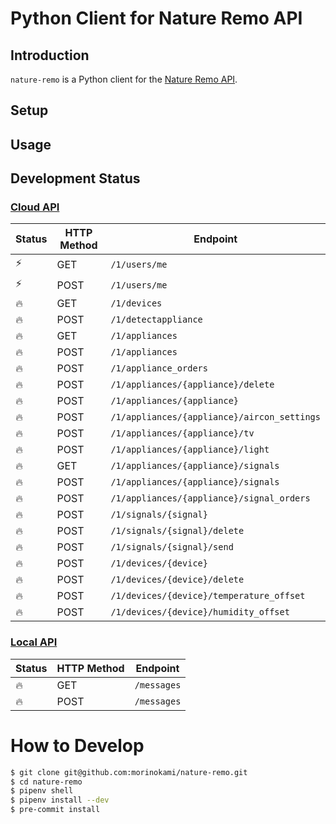 # Python Client for Nature Remo API

## Introduction

`nature-remo` is a Python client for the [Nature Remo API](https://developer.nature.global/).

## Setup

## Usage

## Development Status

### [Cloud API](https://swagger.nature.global/)

Status | HTTP Method | Endpoint
--- | --- | ---
⚡️ | GET | `/1/users/me`
⚡️ | POST | `/1/users/me`
🔥 | GET | `/1/devices`
🔥 | POST | `/1/detectappliance`
🔥 | GET | `/1/appliances`
🔥 | POST | `/1/appliances`
🔥 | POST | `/1/appliance_orders`
🔥 | POST | `/1/appliances/{appliance}/delete`
🔥 | POST | `/1/appliances/{appliance}`
🔥 | POST | `/1/appliances/{appliance}/aircon_settings`
🔥 | POST | `/1/appliances/{appliance}/tv`
🔥 | POST | `/1/appliances/{appliance}/light`
🔥 | GET | `/1/appliances/{appliance}/signals`
🔥 | POST | `/1/appliances/{appliance}/signals`
🔥 | POST | `/1/appliances/{appliance}/signal_orders`
🔥 | POST | `/1/signals/{signal}`
🔥 | POST | `/1/signals/{signal}/delete`
🔥 | POST | `/1/signals/{signal}/send`
🔥 | POST | `/1/devices/{device}`
🔥 | POST | `/1/devices/{device}/delete`
🔥 | POST | `/1/devices/{device}/temperature_offset`
🔥 | POST | `/1/devices/{device}/humidity_offset`

### [Local API](https://local.swagger.nature.global/)

Status | HTTP Method | Endpoint
--- | --- | ---
🔥 | GET | `/messages`
🔥 | POST | `/messages`

# How to Develop

```sh
$ git clone git@github.com:morinokami/nature-remo.git
$ cd nature-remo
$ pipenv shell
$ pipenv install --dev
$ pre-commit install
```
